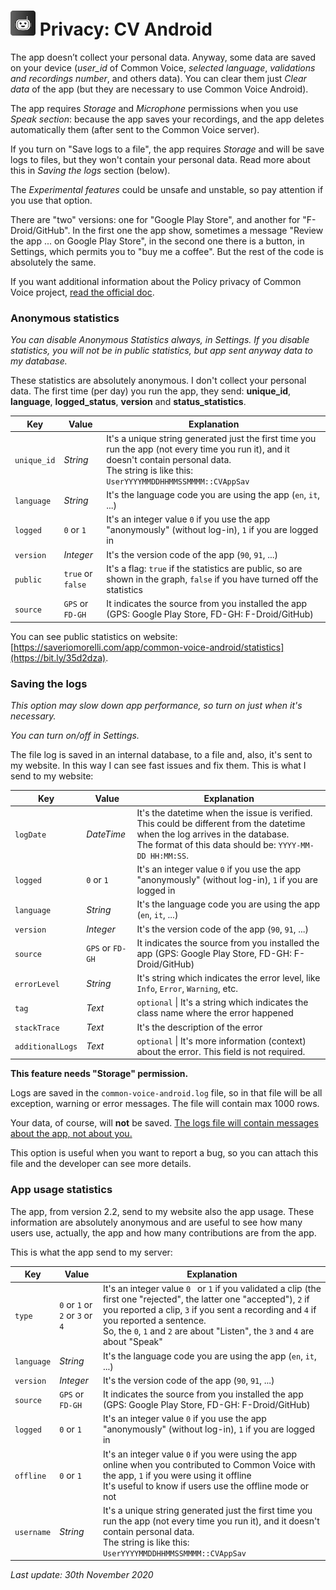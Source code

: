 

#  <img src="images/icon.png" width="40px" alt=""></img> Privacy: CV Android

The app doesn’t collect your personal data. Anyway, some data are saved on your device (*user_id* of Common Voice, *selected language*, *validations and recordings number*, and others data). You can clear them just *Clear data* of the app (but they are necessary to use Common Voice Android).

The app requires *Storage* and *Microphone* permissions when you use *Speak section*: because the app saves your recordings, and the app deletes automatically them (after sent to the Common Voice server).

If you turn on "Save logs to a file", the app requires *Storage* and will be save logs to files, but they won't contain your personal data. Read more about this in *Saving the logs* section (below).

The *Experimental features* could be unsafe and unstable, so pay attention if you use that option.

There are "two" versions: one for "Google Play Store", and another for "F-Droid/GitHub". In the first one the app show, sometimes a message "Review the app ... on Google Play Store", in the second one there is a button, in Settings, which permits you to "buy me a coffee". But the rest of the code is absolutely the same.

If you want additional information about the Policy privacy of Common Voice project, [read the official doc](https://commonvoice.mozilla.org/en/privacy).

### Anonymous statistics

*You can disable Anonymous Statistics always, in Settings. If you disable statistics, you will not be in public statistics, but app sent anyway data to my database.*

These statistics are absolutely anonymous. I don't collect your personal data. The first time (per day) you run the app, they send: **unique_id**, **language**, **logged_status**, **version** and **status_statistics**.

| Key         | Value             | Explanation                                                  |
| ----------- | ----------------- | ------------------------------------------------------------ |
| `unique_id` | *String*          | It's a unique string generated just the first time you run the app (not every time you run it), and it doesn't contain personal data.<br />The string is like this: `UserYYYYMMDDHHMMSSMMMM::CVAppSav` |
| `language`  | *String*          | It's the language code you are using the app (`en`, `it`, ...) |
| `logged`    | `0` or `1`        | It's an integer value `0` if you use the app "anonymously" (without log-in), `1` if you are logged in |
| `version`   | *Integer*         | It's the version code of the app (`90`, `91`, ...)           |
| `public`    | `true` or `false` | It's a flag: `true` if the statistics are public, so are shown in the graph, `false` if you have turned off the statistics |
| `source`    | `GPS` or `FD-GH`  | It indicates the source from you installed the app (GPS: Google Play Store, FD-GH: F-Droid/GitHub) |

You can see public statistics on website: [https://saveriomorelli.com/app/common-voice-android/statistics](https://bit.ly/35d2dza).

### Saving the logs

*This option may slow down app performance, so turn on just when it's necessary.*

*You can turn on/off in Settings.*

The file log is saved in an internal database, to a file and, also, it's sent to my website. In this way I can see fast issues and fix them. This is what I send to my website:

| Key              | Value            | Explanation                                                  |
| ---------------- | ---------------- | ------------------------------------------------------------ |
| `logDate`        | *DateTime*       | It's the datetime when the issue is verified. This could be different from the datetime when the log arrives in the database.<br/>The format of this data should be: `YYYY-MM-DD HH:MM:SS`. |
| `logged`         | `0` or `1`       | It's an integer value `0` if you use the app "anonymously" (without log-in), `1` if you are logged in |
| `language`       | *String*         | It's the language code you are using the app (`en`, `it`, ...) |
| `version`        | *Integer*        | It's the version code of the app (`90`, `91`, ...)           |
| `source`         | `GPS` or `FD-GH` | It indicates the source from you installed the app (GPS: Google Play Store, FD-GH: F-Droid/GitHub) |
| `errorLevel`     | *String*         | It's string which indicates the error level, like `Info`, `Error`, `Warning`, etc. |
| `tag`            | *Text*           | `optional` \| It's a string which indicates the class name where the error happened |
| `stackTrace`     | *Text*           | It's the description of the error                            |
| `additionalLogs` | *Text*           | `optional` \| It's more information (context) about the error. This field is not required. |

**This feature needs "Storage" permission.**

Logs are saved in the `common-voice-android.log` file, so in that file will be all exception, warning or error messages. The file will contain max 1000 rows.

Your data, of course, will **not** be saved. <u>The logs file will contain messages about the app, not about you.</u>

This option is useful when you want to report a bug, so you can attach this file and the developer can see more details.

### App usage statistics

The app, from version 2.2, send to my website also the app usage. These information are absolutely anonymous and are useful to see how many users use, actually, the app and how many contributions are from the app.

This is what the app send to my server:

| Key        | Value                           | Explanation                                                  |
| ---------- | ------------------------------- | ------------------------------------------------------------ |
| `type`     | `0` or `1` or `2` or `3` or `4` | It's an integer value `0 ` or `1` if you validated a clip (the first one "rejected", the latter one "accepted"), `2` if you reported a clip, `3` if you sent a recording and `4` if you reported a sentence.<br />So, the `0`, `1` and `2` are about "Listen", the `3` and `4` are about "Speak" |
| `language` | *String*                        | It's the language code you are using the app (`en`, `it`, ...) |
| `version`  | *Integer*                       | It's the version code of the app (`90`, `91`, ...)           |
| `source`   | `GPS` or `FD-GH`                | It indicates the source from you installed the app (GPS: Google Play Store, FD-GH: F-Droid/GitHub) |
| `logged`   | `0` or `1`                      | It's an integer value `0` if you use the app "anonymously" (without log-in), `1` if you are logged in |
| `offline`  | `0` or `1`                      | It's an integer value `0` if you were using the app online when you contributed to Common Voice with the app, `1` if you were using it offline<br />It's useful to know if users use the offline mode or not |
| `username` | *String*                        | It's a unique string generated just the first time you run the app (not every time you run it), and it doesn't contain personal data.<br />The string is like this: `UserYYYYMMDDHHMMSSMMMM::CVAppSav` |



*Last update: 30th November 2020*